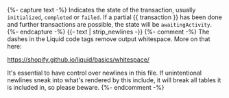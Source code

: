 {%- capture text -%}
Indicates the state of the transaction, usually `initialized`, `completed` or
`failed`. If a partial {{ transaction }} has been done and further transactions
are possible, the state will be `awaitingActivity`.
{%- endcapture -%}
{{- text | strip_newlines -}}
{%- comment -%}
The dashes in the Liquid code tags remove output whitespace. More on that here:

<https://shopify.github.io/liquid/basics/whitespace/>

It's essential to have control over newlines in this file. If unintentional
newlines sneak into what's rendered by this include, it will break all tables
it is included in, so please beware.
{%- endcomment -%}
